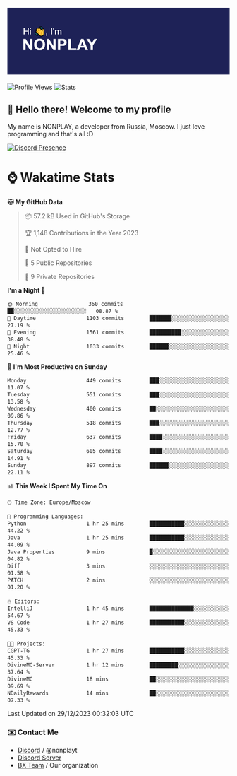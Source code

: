 ![Discord Presence](./header.png)
<br></br>
![Profile Views](https://komarev.com/ghpvc/?username=NONPLAYT&color=blue&style=for-the-badge)
![Stats](https://img.shields.io/badge/0%25-OPTIMIZED-orange?style=for-the-badge)


## :wave: Hello there! Welcome to my profile

My name is NONPLAY, a developer from Russia, Moscow. I just love programming and that's all :D

[![Discord Presence](https://lanyard.cnrad.dev/api/597087584090587177?showDisplayName=true)](https://discord.com/users/597087584090587177) 

# ⌚ Wakatime Stats

<!--START_SECTION:waka-->
**🐱 My GitHub Data** 

> 📦 57.2 kB Used in GitHub's Storage 
 > 
> 🏆 1,148 Contributions in the Year 2023
 > 
> 🚫 Not Opted to Hire
 > 
> 📜 5 Public Repositories 
 > 
> 🔑 9 Private Repositories 
 > 
**I'm a Night 🦉** 

```text
🌞 Morning                360 commits         ██░░░░░░░░░░░░░░░░░░░░░░░   08.87 % 
🌆 Daytime                1103 commits        ███████░░░░░░░░░░░░░░░░░░   27.19 % 
🌃 Evening                1561 commits        ██████████░░░░░░░░░░░░░░░   38.48 % 
🌙 Night                  1033 commits        ██████░░░░░░░░░░░░░░░░░░░   25.46 % 
```
📅 **I'm Most Productive on Sunday** 

```text
Monday                   449 commits         ███░░░░░░░░░░░░░░░░░░░░░░   11.07 % 
Tuesday                  551 commits         ███░░░░░░░░░░░░░░░░░░░░░░   13.58 % 
Wednesday                400 commits         ██░░░░░░░░░░░░░░░░░░░░░░░   09.86 % 
Thursday                 518 commits         ███░░░░░░░░░░░░░░░░░░░░░░   12.77 % 
Friday                   637 commits         ████░░░░░░░░░░░░░░░░░░░░░   15.70 % 
Saturday                 605 commits         ████░░░░░░░░░░░░░░░░░░░░░   14.91 % 
Sunday                   897 commits         ██████░░░░░░░░░░░░░░░░░░░   22.11 % 
```


📊 **This Week I Spent My Time On** 

```text
🕑︎ Time Zone: Europe/Moscow

💬 Programming Languages: 
Python                   1 hr 25 mins        ███████████░░░░░░░░░░░░░░   44.22 % 
Java                     1 hr 25 mins        ███████████░░░░░░░░░░░░░░   44.09 % 
Java Properties          9 mins              █░░░░░░░░░░░░░░░░░░░░░░░░   04.82 % 
Diff                     3 mins              ░░░░░░░░░░░░░░░░░░░░░░░░░   01.58 % 
PATCH                    2 mins              ░░░░░░░░░░░░░░░░░░░░░░░░░   01.20 % 

🔥 Editors: 
IntelliJ                 1 hr 45 mins        ██████████████░░░░░░░░░░░   54.67 % 
VS Code                  1 hr 27 mins        ███████████░░░░░░░░░░░░░░   45.33 % 

🐱‍💻 Projects: 
CGPT-TG                  1 hr 27 mins        ███████████░░░░░░░░░░░░░░   45.33 % 
DivineMC-Server          1 hr 12 mins        █████████░░░░░░░░░░░░░░░░   37.64 % 
DivineMC                 18 mins             ██░░░░░░░░░░░░░░░░░░░░░░░   09.69 % 
NDailyRewards            14 mins             ██░░░░░░░░░░░░░░░░░░░░░░░   07.33 % 
```


 Last Updated on 29/12/2023 00:32:03 UTC
<!--END_SECTION:waka-->

### ✉️ Contact Me

- [Discord](https://discord.com/users/597087584090587177) / @nonplayt
- [Discord Server](https://discord.gg/p7cxhw7E2M)
- [BX Team](https://github.com/BX-Team) / Our organization
